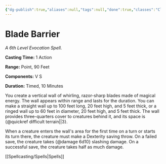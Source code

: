 ```yaml
---
{"dg-publish":true,"aliases":null,"tags":null,"done":true,"classes":"Cleric,","spellLevel":6,"school":"Evocation","source":"PHB","permalink":"/spells/blade-barrier/","dgHomeLink":false,"dgPassFrontmatter":true}
---
```


# Blade Barrier
*A 6th Level Evocation Spell.*

**Casting Time:** 1 Action

**Range:** Point, 90 Feet

**Components:** V S 

**Duration:** Timed, 10 Minutes

You create a vertical wall of whirling, razor-sharp blades made of magical energy. The wall appears within range and lasts for the duration. You can make a straight wall up to 100 feet long, 20 feet high, and 5 feet thick, or a ringed wall up to 60 feet in diameter, 20 feet high, and 5 feet thick. The wall provides three-quarters cover to creatures behind it, and its space is {@quickref difficult terrain||3}.



When a creature enters the wall's area for the first time on a turn or starts its turn there, the creature must make a Dexterity saving throw. On a failed save, the creature takes {@damage 6d10} slashing damage. On a successful save, the creature takes half as much damage.

[[Spellcasting/Spells|Spells]]